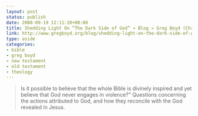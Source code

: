 ```yaml
---
layout: post
status: publish
date: 2008-09-19 12:11:20+00:00
title: Shedding Light On “The Dark Side of God” » Blog » Greg Boyd (Christus Victor Ministries)
link: http://www.gregboyd.org/blog/shedding-light-on-the-dark-side-of-god/
type: aside
categories:
- bible
- greg boyd
- new testament
- old testament
- theology
---
```


> Is it possible to believe that the whole Bible is divinely inspired and yet believe that God never engages in violence?" Questions concerning the actions attributed to God, and how they reconcile with the God revealed in Jesus.
